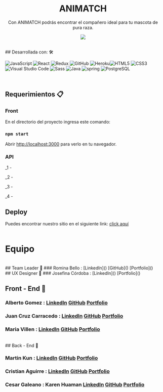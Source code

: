 

<h1 align = "center"> ANIMATCH </h1>
<p align = "center"> Con ANIMATCH podrás encontrar el compañero ideal para tu mascota de pura raza.</p>
<p align = "center"> <img src = "https://i85.servimg.com/u/f85/19/88/52/56/animat10.png" /> </p>

<br/>
## Desarrollada con: 🛠️

![JavaScript](https://img.shields.io/badge/javascript-%23323330.svg?style=flat&logo=Javascript&logoColor=%23F7DF1E) ![React](https://img.shields.io/badge/react-%2320232a.svg?style=flat&logo=React&logoColor=%2361DAFB) ![Redux](https://img.shields.io/badge/Redux-%23593d88.svg?style=flat&logo=redux&logoColor=white) ![GitHub](https://img.shields.io/badge/Github-%23121011.svg?style=flat&logo=github&logoColor=white) ![Heroku](https://img.shields.io/badge/heroku-%23430098.svg?style=flat&logo=Heroku&logoColor=white)![HTML5](https://img.shields.io/badge/html5-%23E34F26.svg?style=flat&logo=HTML5&logoColor=white) ![CSS3](https://img.shields.io/badge/css3-%231572B6.svg?style=flat&logo=CSS3&logoColor=white)
![Visual Studio Code](https://img.shields.io/badge/Visual%20Studio%20Code-0078d7.svg?style=flat&logo=VS-Code&logoColor=white) ![Sass](https://img.shields.io/badge/Sass-CC6699?style=flat&logo=sass&logoColor=white) ![Java](https://img.shields.io/badge/Java-ED8B00?style=flat&logo=java&logoColor=white) ![spring](https://img.shields.io/badge/Spring-6DB33F?style=flat&logo=spring&logoColor=white) ![PostgreSQL](	https://img.shields.io/badge/PostgreSQL-316192?style=flat&logo=postgresql&logoColor=white)

<br/>

## Requerimientos 📋

### Front

En el directorio del proyecto ingresa este comando:

### `npm start`

Abrir [http://localhost:3000](http://localhost:3000) para verlo en tu navegador.

### API
_1 -

_2 - 

_3 - 

_4 - 


## Deploy

Puedes encontrar nuestro sitio en el siguiente link: [click aquí](https://)
<br/><br/>
# Equipo

</br>
## Team Leader 🚀
### Romina Bello :  [LinkedIn]() [GitHub]()  [Portfolio]()
</br>
## UX Designer 🎨
### Josefina Córdoba : [LinkedIn]() [Portfolio]()

<br/>

## Front - End 🚀

### Alberto Gomez : [LinkedIn]() [GitHub]()  [Portfolio]()

### Juan Cruz Carracedo : [LinkedIn]() [GitHub]() [Portfolio]()

### Maria Villen : [LinkedIn]() [GitHub]() [Portfolio]()

<br/>
## Back - End 🚀

### Martin Kun : [LinkedIn]() [GitHub]() [Portfolio]()

### Cristian Aguirre :  [LinkedIn]() [GitHub]() [Portfolio]()

### Cesar Galeano : Karen Huaman  [LinkedIn]() [GitHub]() [Portfolio]()



